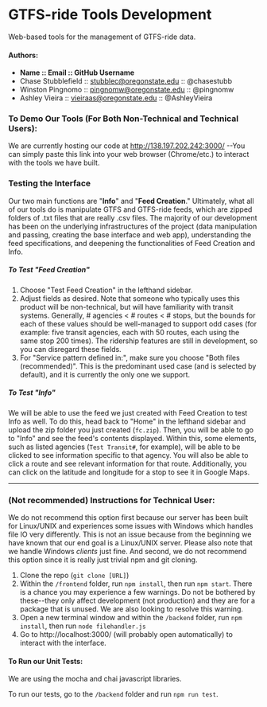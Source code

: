 # GTFS-ride Tools Development
Web-based tools for the management of GTFS-ride data.

#### Authors:
- **Name :: Email :: GitHub Username**
- Chase Stubblefield :: stubblec@oregonstate.edu :: @chasestubb
- Winston Pingnomo :: pingnomw@oregonstate.edu :: @pingnomw
- Ashley Vieira :: vieiraas@oregonstate.edu :: @AshleyVieira

### To Demo Our Tools (For Both Non-Technical and Technical Users):
We are currently hosting our code at http://138.197.202.242:3000/ --You can simply paste this link into your web browser (Chrome/etc.) to interact with the tools we have built.

### Testing the Interface
Our two main functions are "**Info**" and "**Feed Creation**." Ultimately, what all of our tools do is manipulate GTFS and GTFS-ride feeds, which are zipped folders of .txt files that are really .csv files. The majority of our development has been on the underlying infrastructures of the project (data manipulation and passing, creating the base interface and web app), understanding the feed specifications, and deepening the functionalities of Feed Creation and Info.

##### To Test "Feed Creation"
1. Choose "Test Feed Creation" in the lefthand sidebar.
2. Adjust fields as desired. Note that someone who typically uses this product will be non-technical, but will have familiarity with transit systems. Generally, # agencies < # routes < # stops, but the bounds for each of these values should be well-managed to support odd cases (for example: five transit agencies, each with 50 routes, each using the same stop 200 times). The ridership features are still in development, so you can disregard these fields.
3. For "Service pattern defined in:", make sure you choose "Both files (recommended)". This is the predominant used case (and is selected by default), and it is currently the only one we support.

##### To Test "Info"
We will be able to use the feed we just created with Feed Creation to test Info as well. To do this, head back to "Home" in the lefthand sidebar and upload the zip folder you just created (`fc.zip`). Then, you will be able to go to "Info" and see the feed's contents displayed. Within this, some elements, such as listed agencies (`Test Transit#`, for example), will be able to be clicked to see information specific to that agency. You will also be able to click a route and see relevant information for that route. Additionally, you can click on the latitude and longitude for a stop to see it in Google Maps.

---
### (Not recommended) Instructions for Technical User:
We do not recommend this option first because our server has been built for Linux/UNIX and experiences some issues with Windows which handles file IO very differently. This is not an issue because from the beginning we have known that our end goal is a Linux/UNIX server. Please also note that we handle Windows *clients* just fine. And second, we do not recommend this option since it is really just trivial npm and git cloning.

1. Clone the repo (`git clone [URL]`)
2. Within the `/frontend` folder, run `npm install`, then run `npm start`. There is a chance you may experience a few warnings. Do not be bothered by these--they only affect development (not production) and they are for a package that is unused. We are also looking to resolve this warning.
3. Open a new terminal window and within the `/backend` folder, run `npm install`, then run `node filehandler.js`
4. Go to http://localhost:3000/ (will probably open automatically) to interact with the interface.

#### To Run our Unit Tests:
We are using the mocha and chai javascript libraries.

To run our tests, go to the `/backend` folder and run `npm run test`.



